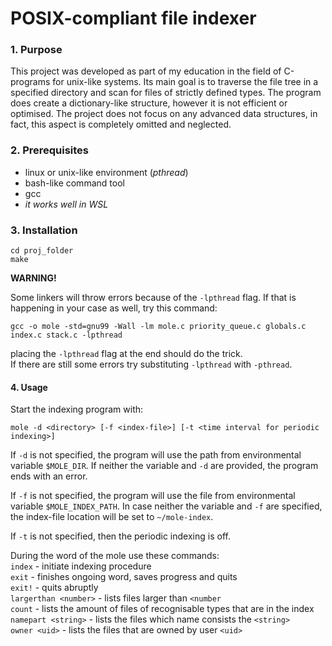 <h1>POSIX-compliant file indexer</h1>

<h3>1. Purpose</h3>
This project was developed as part of my education in the field of C-programs for unix-like systems.
Its main goal is to traverse the file tree in a specified directory and scan for files of strictly defined types.
The program does create a dictionary-like structure, however it is not efficient or optimised.
The project does not focus on any advanced data structures, in fact, this aspect is completely omitted and neglected.

<h3>2. Prerequisites</h3>
<ul>
    <li>linux or unix-like environment (<i>pthread</i>)</li>
    <li>bash-like command tool</li>
    <li>gcc</li>
    <li><i>it works well in WSL</i></li>
</ul>

<h3>3. Installation</h3>

```
cd proj_folder
make
```

<b>WARNING!</b><br>

Some linkers will throw errors because of the `-lpthread` flag. If that is happening in your case as well, try this command: 
```
gcc -o mole -std=gnu99 -Wall -lm mole.c priority_queue.c globals.c index.c stack.c -lpthread 
```
placing the `-lpthread` flag at the end should do the trick. <br>
If there are still some errors try substituting `-lpthread` with `-pthread`.

<h4>4. Usage</h4>
Start the indexing program with:

```
mole -d <directory> [-f <index-file>] [-t <time interval for periodic indexing>]
```

If `-d` is not specified, the program will use the path from environmental variable `$MOLE_DIR`.
If neither the variable and `-d` are provided, the program ends with an error. 

If `-f` is not specified, the program will use the file from environmental variable `$MOLE_INDEX_PATH`.
In case neither the variable and `-f` are specified, the index-file location will be set to `~/mole-index`.

If `-t` is not specified, then the periodic indexing is off. 

During the word of the mole use these commands:
<br> ```index``` - initiate indexing procedure
<br>```exit``` - finishes ongoing word, saves progress and quits
<br>```exit!``` - quits abruptly
<br> ```largerthan <number>``` - lists files larger than `<number`
<br> ```count``` - lists the amount of files of recognisable types that are in the index
<br> ```namepart <string>``` - lists the files which name consists the `<string>`
<br> ```owner <uid>``` - lists the files that are owned by user `<uid>`

